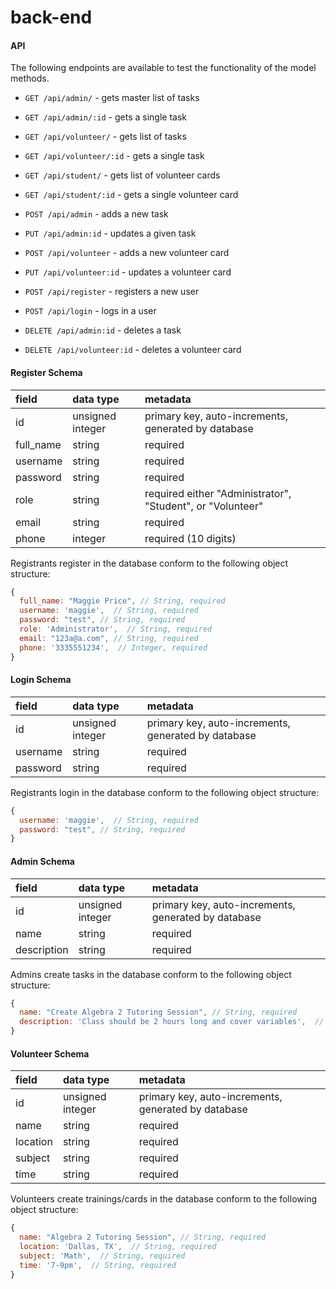 # back-end


#### API

The following endpoints are available to test the functionality of the model methods.

-   `GET /api/admin/` - gets master list of tasks
-   `GET /api/admin/:id` - gets a single task
-   `GET /api/volunteer/` - gets list of tasks
-   `GET /api/volunteer/:id` - gets a single task
-   `GET /api/student/` - gets list of volunteer cards
-   `GET /api/student/:id` - gets a single volunteer card

-   `POST /api/admin` - adds a new task
-   `PUT /api/admin:id` - updates a given task

-   `POST /api/volunteer` - adds a new volunteer card
-   `PUT /api/volunteer:id` - updates a volunteer card 

-   `POST /api/register` - registers a new user
-   `POST /api/login` - logs in a user

-   `DELETE /api/admin:id` - deletes a task 
-   `DELETE /api/volunteer:id` - deletes a volunteer card 

#### Register Schema

| field       | data type        | metadata                                            |
| :---------- | :--------------- | :-------------------------------------------------- |
| id          | unsigned integer | primary key, auto-increments, generated by database |
| full_name | string           | required      
| username | string           | required  
| password | string           | required 
| role | string           | required  either "Administrator", "Student", or "Volunteer" 
| email | string           | required  
| phone | integer           | required  (10 digits)


Registrants register in the database conform to the following object structure:

```js
{
  full_name: "Maggie Price", // String, required
  username: 'maggie',  // String, required
  password: "test", // String, required
  role: 'Administrator',  // String, required
  email: "123a@a.com", // String, required
  phone: '3335551234',  // Integer, required
}
```

#### Login Schema

| field       | data type        | metadata                                            |
| :---------- | :--------------- | :-------------------------------------------------- |
| id          | unsigned integer | primary key, auto-increments, generated by database |  
| username | string           | required  |
| password | string           | required |



Registrants login in the database conform to the following object structure:

```js
{
  username: 'maggie',  // String, required
  password: "test", // String, required
}
```



#### Admin Schema

| field       | data type        | metadata                                            |
| :---------- | :--------------- | :-------------------------------------------------- |
| id          | unsigned integer | primary key, auto-increments, generated by database |
| name | string           | required      
| description | string           | required  


Admins create tasks in the database conform to the following object structure:

```js
{
  name: "Create Algebra 2 Tutoring Session", // String, required
  description: 'Class should be 2 hours long and cover variables',  // String, required
}
```


#### Volunteer Schema

| field       | data type        | metadata                                            |
| :---------- | :--------------- | :-------------------------------------------------- |
| id          | unsigned integer | primary key, auto-increments, generated by database |
| name | string           | required       
| location | string           | required   
| subject | string           | required 
| time | string           | required   

Volunteers create trainings/cards in the database conform to the following object structure:

```js
{
  name: "Algebra 2 Tutoring Session", // String, required
  location: 'Dallas, TX',  // String, required
  subject: 'Math',  // String, required
  time: '7-9pm',  // String, required
}
```